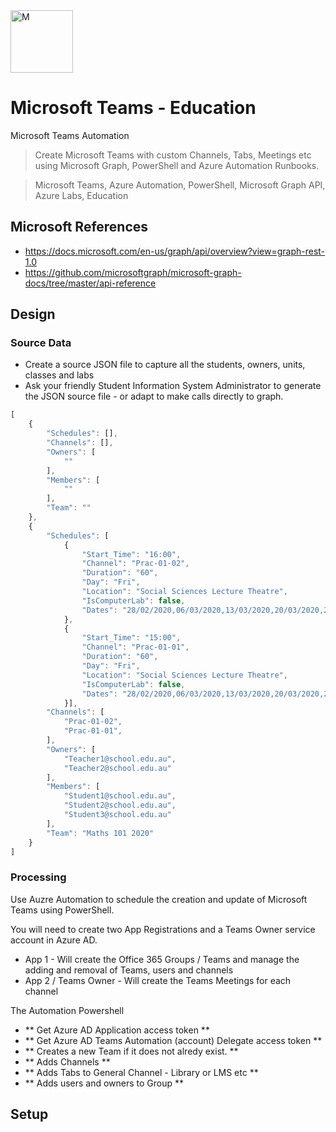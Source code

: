 <img src="https://ecprodpublic01.blob.core.windows.net/store/m_designs.jpg" title="M" alt="M" width="100" height="100">

# Microsoft Teams - Education
Microsoft Teams Automation

> Create Microsoft Teams with custom Channels, Tabs, Meetings etc using Microsoft Graph, PowerShell and Azure Automation Runbooks.

> Microsoft Teams, Azure Automation, PowerShell, Microsoft Graph API, Azure Labs, Education

## Microsoft References
- https://docs.microsoft.com/en-us/graph/api/overview?view=graph-rest-1.0 
- https://github.com/microsoftgraph/microsoft-graph-docs/tree/master/api-reference

## Design

### Source Data
- Create a source JSON file to capture all the students, owners, units, classes and labs
- Ask your friendly Student Information System Administrator to generate the JSON source file - or adapt to make calls directly to graph. 

```javascript
[
    {
        "Schedules": [],
        "Channels": [],
        "Owners": [
            ""
        ],
        "Members": [
            ""
        ],
        "Team": ""
    },
    {
        "Schedules": [
            {
                "Start_Time": "16:00",
                "Channel": "Prac-01-02",
                "Duration": "60",
                "Day": "Fri",
                "Location": "Social Sciences Lecture Theatre",
                "IsComputerLab": false,
                "Dates": "28/02/2020,06/03/2020,13/03/2020,20/03/2020,27/03/2020,03/04/2020,10/04/2020,24/04/2020,01/05/2020,08/05/2020,15/05/2020,22/05/2020"
            },
            {
                "Start_Time": "15:00",
                "Channel": "Prac-01-01",
                "Duration": "60",
                "Day": "Fri",
                "Location": "Social Sciences Lecture Theatre",
                "IsComputerLab": false,
                "Dates": "28/02/2020,06/03/2020,13/03/2020,20/03/2020,27/03/2020,03/04/2020,10/04/2020,24/04/2020,01/05/2020,08/05/2020,15/05/2020,22/05/2020"
            }],
        "Channels": [
            "Prac-01-02",
            "Prac-01-01",
        ],
        "Owners": [
            "Teacher1@school.edu.au",
            "Teacher2@school.edu.au"
        ],
        "Members": [
            "Student1@school.edu.au",
            "Student2@school.edu.au",
            "Student3@school.edu.au"
        ],
        "Team": "Maths 101 2020"
    }
]
```

### Processing 
Use Auzre Automation to schedule the creation and update of Microsoft Teams using PowerShell. 

You will need to create two App Registrations and a Teams Owner service account in Azure AD.
- App 1 - Will create the Office 365 Groups / Teams and manage the adding and removal of Teams, users and channels
- App 2 / Teams Owner - Will create the Teams Meetings for each channel

The Automation Powershell 
- ** Get Azure AD Application access token **
- ** Get Azure AD Teams Automation (account) Delegate access token **
- ** Creates a new Team if it does not alredy exist. **
- ** Adds Channels **
- ** Adds Tabs to General Channel - Library or LMS etc **
- ** Adds users and owners to Group **



## Setup

